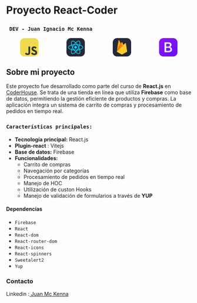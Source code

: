 # Proyecto React-Coder

### ` DEV - Juan Ignacio Mc Kenna`
<div style="display: flex; justify-content: space-around;">
  <img src="https://raw.githubusercontent.com/tandpfun/skill-icons/main/icons/JavaScript.svg" width="50">
  <img src="https://raw.githubusercontent.com/tandpfun/skill-icons/main/icons/React-Dark.svg" width="50">
  <img src="https://raw.githubusercontent.com/tandpfun/skill-icons/main/icons/Firebase-Dark.svg" width="50">
  <img src="https://raw.githubusercontent.com/tandpfun/skill-icons/main/icons/Bootstrap.svg" width="50">
</div>


## Sobre mi proyecto

Este proyecto fue desarrollado como parte del curso de **React.js** en [CoderHouse](https://www.coderhouse.com). Se trata de una tienda en línea que utiliza **Firebase** como base de datos, permitiendo la gestión eficiente de productos y compras. La aplicación integra un sistema de carrito de compras y procesamiento de pedidos en tiempo real.

### **`Características principales:`**

- **Tecnología principal:** React.js 
- **Plugin-react** : Vitejs
- **Base de datos:** Firebase
- **Funcionalidades:** 
  - Carrito de compras
  - Navegación por categorías
  - Procesamiento de pedidos en tiempo real
  - Manejo de HOC
  - Utilización de custon Hooks
  - Manejo de validación de formularios a través de **YUP**

#### Dependencias

- `Firebase` 
- `React` 
- `React-dom `
- `React-router-dom`
- `React-icons`
- `React-spinners`
- `Sweetalert2`
- `Yup` 

### Contacto

Linkedin :<a href="https://www.linkedin.com/in/juan-mckenna/"> Juan Mc Kenna </a>